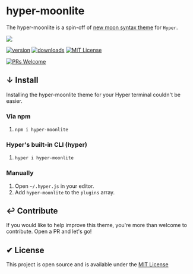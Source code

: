 # hyper-moonlite

The hyper-moonlite is a spin-off of [new moon syntax theme](https://github.com/taniarascia/new-moon) for `Hyper`.

![](https://imgur.com/gwoqXLc)

[![version][version-badge]][package]
[![downloads][downloads-badge]][npmtrends]
[![MIT License][license-badge]][license]

[![PRs Welcome][prs-badge]][prs]

## ↓ Install

Installing the hyper-moonlite theme for your Hyper terminal couldn't be easier.

### Via npm

1. `npm i hyper-moonlite`

### Hyper's built-in CLI (hyper)

1. `hyper i hyper-moonlite`

### Manually

1. Open `~/.hyper.js` in your editor.
2. Add `hyper-moonlite` to the `plugins` array.

## ↩︎ Contribute

If you would like to help improve this theme, you're more than welcome to contribute. Open a PR and let's go!

## ✔︎ License

This project is open source and is available under the [MIT License](LICENSE)

[license-badge]: https://img.shields.io/npm/l/hyper-moonlite.svg?style=flat-square
[license]: https://opensource.org/licenses/MI]
[version-badge]: https://img.shields.io/npm/v/hyper-moonlite.svg?style=flat-square
[package]: https://www.npmjs.com/package/hyper-moonlite
[downloads-badge]: https://img.shields.io/npm/dw/hyper-moonlite.svg?style=flat-square
[npmtrends]: http://www.npmtrends.com/hyper-moonlite
[prs-badge]: https://img.shields.io/badge/PRs-welcome-brightgreen.svg?style=flat-square
[prs]: http://makeapullrequest.com
